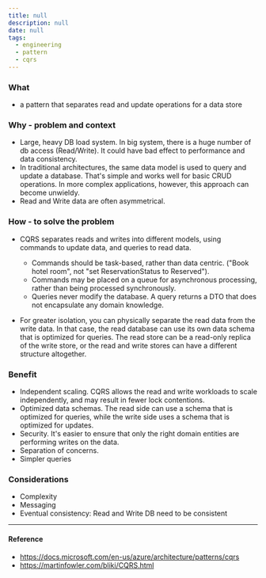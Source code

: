 ```yaml
---
title: null
description: null
date: null
tags:
  - engineering
  - pattern
  - cqrs
---
```


### What

- a pattern that separates read and update operations for a data store

### Why - problem and context

- Large, heavy DB load system. In big system, there is a huge number of db access (Read/Write). It could have bad effect to performance and data consistency.
- In traditional architectures, the same data model is used to query and update a database. That's simple and works well for basic CRUD operations. In more complex applications, however, this approach can become unwieldy.
- Read and Write data are often asymmetrical.

### How - to solve the problem

- CQRS separates reads and writes into different models, using commands to update data, and queries to read data.

  - Commands should be task-based, rather than data centric. ("Book hotel room", not "set ReservationStatus to Reserved").
  - Commands may be placed on a queue for asynchronous processing, rather than being processed synchronously.
  - Queries never modify the database. A query returns a DTO that does not encapsulate any domain knowledge.

- For greater isolation, you can physically separate the read data from the write data. In that case, the read database can use its own data schema that is optimized for queries. The read store can be a read-only replica of the write store, or the read and write stores can have a different structure altogether.

### Benefit

- Independent scaling. CQRS allows the read and write workloads to scale independently, and may result in fewer lock contentions.
- Optimized data schemas. The read side can use a schema that is optimized for queries, while the write side uses a schema that is optimized for updates.
- Security. It's easier to ensure that only the right domain entities are performing writes on the data.
- Separation of concerns.
- Simpler queries

### Considerations

- Complexity
- Messaging
- Eventual consistency: Read and Write DB need to be consistent

---

#### Reference

- https://docs.microsoft.com/en-us/azure/architecture/patterns/cqrs
- https://martinfowler.com/bliki/CQRS.html
